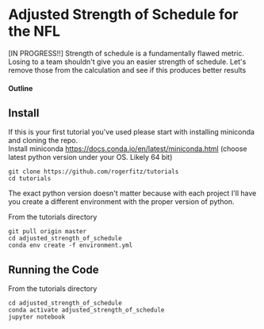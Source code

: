 # Adjusted Strength of Schedule for the NFL
[IN PROGRESS!!]
Strength of schedule is a fundamentally flawed metric. Losing to a team shouldn't give you an easier strength of schedule. 
Let's remove those from the calculation and see if this produces better results
#### Outline

## Install
If this is your first tutorial you've used please start with installing miniconda and cloning the repo.  
Install miniconda https://docs.conda.io/en/latest/miniconda.html (choose latest python version under your OS. Likely 64 bit)
```
git clone https://github.com/rogerfitz/tutorials
cd tutorials
```
The exact python version doesn't matter because with each project I'll have you create a different environment with the proper version of python.

From the tutorials directory
```
git pull origin master
cd adjusted_strength_of_schedule
conda env create -f environment.yml
```

## Running the Code
From the tutorials directory
```
cd adjusted_strength_of_schedule
conda activate adjusted_strength_of_schedule
jupyter notebook
```